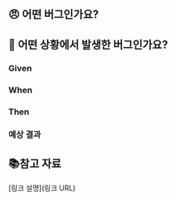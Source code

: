 ## 😠 어떤 버그인가요?
<!-- 어떤 버그인지 간결하게 설명해주세요 -->
<!-- 전체적으로 스크린샷 및 코드를 추가해서 설명해주시면 문제를 해결하는데 큰 도움이 됩니다 -->

## 🤔 어떤 상황에서 발생한 버그인가요?
### Given
<!-- 주어진 상황이 무엇인가요? -->
<!-- OS, IDE, 문제가 발생하는 패키지의 버전 등등을 기입해주세요 -->

### When
<!-- 언제 발생하나요? -->

### Then
<!-- 어떤 결과가 발생하나요? -->

### 예상 결과
<!-- 예상했던 정상적인 결과가 어떤 것이었는지 설명해주세요 -->

## 📚참고 자료
<!-- 이 부분은 선택으로 참고할 자료가 있다면 작성해주세요 -->
[링크 설명](링크 URL)
